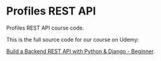 # Profiles REST API

Profiles REST API course code.

This is the full source code for our course on Udemy: 

[Build a Backend REST API with Python & Django - Beginner](https://londonapp.dev/c1).
